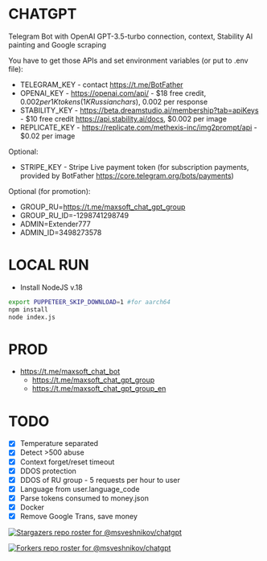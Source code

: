 # CHATGPT

Telegram Bot with OpenAI GPT-3.5-turbo connection, context, Stability AI painting and Google scraping

You have to get those APIs and set environment variables (or put to .env file):

-   TELEGRAM_KEY - contact https://t.me/BotFather
-   OPENAI_KEY - https://openai.com/api/ - $18 free credit, $0.002 per 1K tokens (1K Russian chars), ~$0.002 per response
-   STABILITY_KEY - https://beta.dreamstudio.ai/membership?tab=apiKeys - $10 free credit https://api.stability.ai/docs, $0.002 per image
-   REPLICATE_KEY - https://replicate.com/methexis-inc/img2prompt/api - $0.02 per image

Optional:
-   STRIPE_KEY - Stripe Live payment token (for subscription payments, provided by BotFather https://core.telegram.org/bots/payments)

Optional (for promotion):
-   GROUP_RU=https://t.me/maxsoft_chat_gpt_group
-   GROUP_RU_ID=-1298741298749
-   ADMIN=Extender777
-   ADMIN_ID=3498273578

# LOCAL RUN

- Install NodeJS v.18

```bash
export PUPPETEER_SKIP_DOWNLOAD=1 #for aarch64 
npm install
node index.js
```

# PROD

-   https://t.me/maxsoft_chat_bot
    -   https://t.me/maxsoft_chat_gpt_group
    -   https://t.me/maxsoft_chat_gpt_group_en

# TODO

-   [x] Temperature separated
-   [x] Detect >500 abuse
-   [x] Context forget/reset timeout
-   [x] DDOS protection
-   [x] DDOS of RU group - 5 requests per hour to user
-   [x] Language from user.language_code
-   [x] Parse tokens consumed to money.json
-   [x] Docker
-   [x] Remove Google Trans, save money

[![Stargazers repo roster for @msveshnikov/chatgpt](https://reporoster.com/stars/msveshnikov/chatgpt)](https://github.com/msveshnikov/chatgpt/stargazers)

[![Forkers repo roster for @msveshnikov/chatgpt](https://reporoster.com/forks/msveshnikov/chatgpt)](https://github.com/msveshnikov/chatgpt/network/members)
